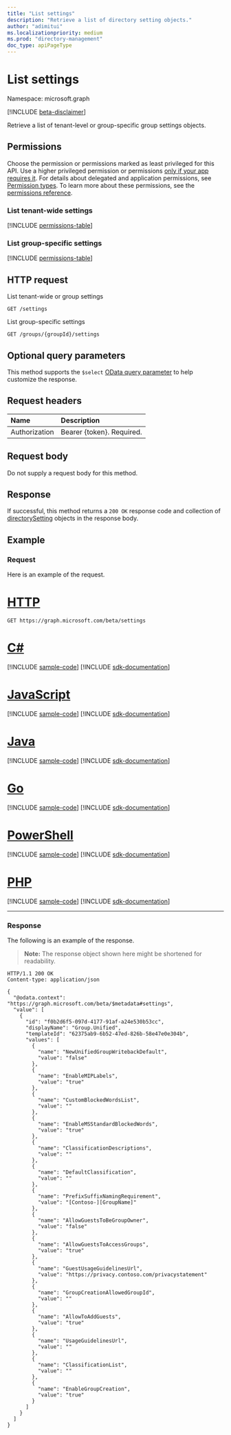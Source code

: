 ```yaml
---
title: "List settings"
description: "Retrieve a list of directory setting objects."
author: "adimitui"
ms.localizationpriority: medium
ms.prod: "directory-management"
doc_type: apiPageType
---
```


# List settings

Namespace: microsoft.graph

[!INCLUDE [beta-disclaimer](../../includes/beta-disclaimer.md)]

Retrieve a list of tenant-level or group-specific group settings objects.

## Permissions
Choose the permission or permissions marked as least privileged for this API. Use a higher privileged permission or permissions [only if your app requires it](/graph/permissions-overview#best-practices-for-using-microsoft-graph-permissions). For details about delegated and application permissions, see [Permission types](/graph/permissions-overview#permission-types). To learn more about these permissions, see the [permissions reference](/graph/permissions-reference).

### List tenant-wide settings

<!-- { "blockType": "permissions", "name": "group_list_settings" } -->
[!INCLUDE [permissions-table](../includes/permissions/group-list-settings-permissions.md)]

### List group-specific settings

<!-- { "blockType": "permissions", "name": "group_list_settings_2" } -->
[!INCLUDE [permissions-table](../includes/permissions/group-list-settings-2-permissions.md)]

## HTTP request
<!-- { "blockType": "ignored" } -->
List tenant-wide or group settings
```http
GET /settings
```

<!-- { "blockType": "ignored" } -->
List group-specific settings
```http
GET /groups/{groupId}/settings
```

## Optional query parameters
This method supports the `$select` [OData query parameter](/graph/query-parameters) to help customize the response.

## Request headers
| Name      |Description|
|:----------|:----------|
| Authorization  | Bearer {token}. Required.|

## Request body
Do not supply a request body for this method.

## Response

If successful, this method returns a `200 OK` response code and collection of [directorySetting](../resources/directorysetting.md) objects in the response body.

## Example

### Request
Here is an example of the request.

# [HTTP](#tab/http)
<!-- {
  "blockType": "request",
  "name": "get_settings_1"
}-->
```msgraph-interactive
GET https://graph.microsoft.com/beta/settings
```

# [C#](#tab/csharp)
[!INCLUDE [sample-code](../includes/snippets/csharp/get-settings-1-csharp-snippets.md)]
[!INCLUDE [sdk-documentation](../includes/snippets/snippets-sdk-documentation-link.md)]

# [JavaScript](#tab/javascript)
[!INCLUDE [sample-code](../includes/snippets/javascript/get-settings-1-javascript-snippets.md)]
[!INCLUDE [sdk-documentation](../includes/snippets/snippets-sdk-documentation-link.md)]

# [Java](#tab/java)
[!INCLUDE [sample-code](../includes/snippets/java/get-settings-1-java-snippets.md)]
[!INCLUDE [sdk-documentation](../includes/snippets/snippets-sdk-documentation-link.md)]

# [Go](#tab/go)
[!INCLUDE [sample-code](../includes/snippets/go/get-settings-1-go-snippets.md)]
[!INCLUDE [sdk-documentation](../includes/snippets/snippets-sdk-documentation-link.md)]

# [PowerShell](#tab/powershell)
[!INCLUDE [sample-code](../includes/snippets/powershell/get-settings-1-powershell-snippets.md)]
[!INCLUDE [sdk-documentation](../includes/snippets/snippets-sdk-documentation-link.md)]

# [PHP](#tab/php)
[!INCLUDE [sample-code](../includes/snippets/php/get-settings-1-php-snippets.md)]
[!INCLUDE [sdk-documentation](../includes/snippets/snippets-sdk-documentation-link.md)]

---

### Response
The following is an example of the response. 
>**Note:** The response object shown here might be shortened for readability.
<!-- {
  "blockType": "response",
  "truncated": true,
  "@odata.type": "microsoft.graph.directorySetting",
  "isCollection": true
} -->
```http
HTTP/1.1 200 OK
Content-type: application/json

{
  "@odata.context": "https://graph.microsoft.com/beta/$metadata#settings",
  "value": [
    {
      "id": "f0b2d6f5-097d-4177-91af-a24e530b53cc",
      "displayName": "Group.Unified",
      "templateId": "62375ab9-6b52-47ed-826b-58e47e0e304b",
      "values": [
        {
          "name": "NewUnifiedGroupWritebackDefault",
          "value": "false"
        },
        {
          "name": "EnableMIPLabels",
          "value": "true"
        },
        {
          "name": "CustomBlockedWordsList",
          "value": ""
        },
        {
          "name": "EnableMSStandardBlockedWords",
          "value": "true"
        },
        {
          "name": "ClassificationDescriptions",
          "value": ""
        },
        {
          "name": "DefaultClassification",
          "value": ""
        },
        {
          "name": "PrefixSuffixNamingRequirement",
          "value": "[Contoso-][GroupName]"
        },
        {
          "name": "AllowGuestsToBeGroupOwner",
          "value": "false"
        },
        {
          "name": "AllowGuestsToAccessGroups",
          "value": "true"
        },
        {
          "name": "GuestUsageGuidelinesUrl",
          "value": "https://privacy.contoso.com/privacystatement"
        },
        {
          "name": "GroupCreationAllowedGroupId",
          "value": ""
        },
        {
          "name": "AllowToAddGuests",
          "value": "true"
        },
        {
          "name": "UsageGuidelinesUrl",
          "value": ""
        },
        {
          "name": "ClassificationList",
          "value": ""
        },
        {
          "name": "EnableGroupCreation",
          "value": "true"
        }
      ]
    }
  ]
}
```

<!-- uuid: 8fcb5dbc-d5aa-4681-8e31-b001d5168d79
2015-10-25 14:57:30 UTC -->
<!--
{
  "type": "#page.annotation",
  "description": "List settings",
  "keywords": "",
  "section": "documentation",
  "tocPath": "",
  "suppressions": [
  ]
}
-->
